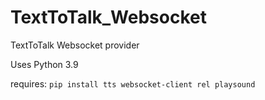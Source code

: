 # TextToTalk_Websocket
TextToTalk Websocket provider

Uses Python 3.9

requires:
`pip install tts websocket-client rel playsound`
